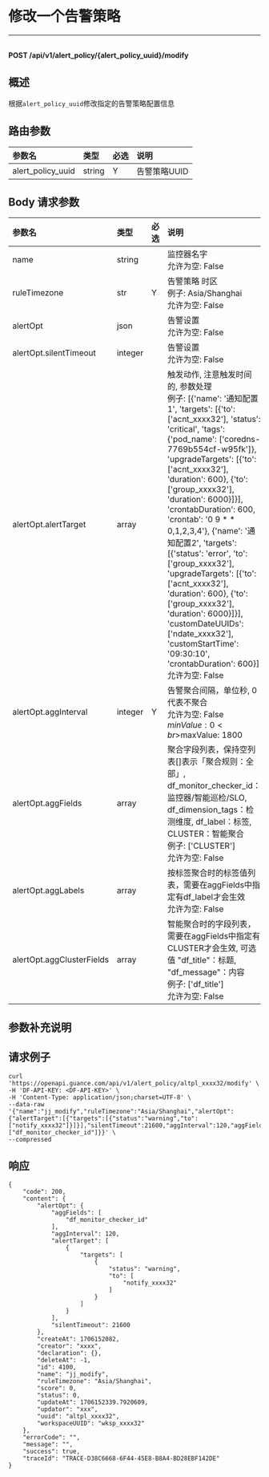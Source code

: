 # 修改一个告警策略

---

<br />**POST /api/v1/alert_policy/\{alert_policy_uuid\}/modify**

## 概述
根据`alert_policy_uuid`修改指定的告警策略配置信息




## 路由参数

| 参数名        | 类型     | 必选   | 说明              |
|:-----------|:-------|:-----|:----------------|
| alert_policy_uuid | string | Y | 告警策略UUID<br> |


## Body 请求参数

| 参数名        | 类型     | 必选   | 说明              |
|:-----------|:-------|:-----|:----------------|
| name | string |  | 监控器名字<br>允许为空: False <br> |
| ruleTimezone | str | Y | 告警策略 时区<br>例子: Asia/Shanghai <br>允许为空: False <br> |
| alertOpt | json |  | 告警设置<br>允许为空: False <br> |
| alertOpt.silentTimeout | integer |  | 告警设置<br>允许为空: False <br> |
| alertOpt.alertTarget | array |  | 触发动作, 注意触发时间的, 参数处理<br>例子: [{'name': '通知配置1', 'targets': [{'to': ['acnt_xxxx32'], 'status': 'critical', 'tags': {'pod_name': ['coredns-7769b554cf-w95fk']}, 'upgradeTargets': [{'to': ['acnt_xxxx32'], 'duration': 600}, {'to': ['group_xxxx32'], 'duration': 6000}]}], 'crontabDuration': 600, 'crontab': '0 9 * * 0,1,2,3,4'}, {'name': '通知配置2', 'targets': [{'status': 'error', 'to': ['group_xxxx32'], 'upgradeTargets': [{'to': ['acnt_xxxx32'], 'duration': 600}, {'to': ['group_xxxx32'], 'duration': 6000}]}], 'customDateUUIDs': ['ndate_xxxx32'], 'customStartTime': '09:30:10', 'crontabDuration': 600}] <br>允许为空: False <br> |
| alertOpt.aggInterval | integer | Y | 告警聚合间隔，单位秒, 0代表不聚合<br>允许为空: False <br>$minValue: 0 <br>$maxValue: 1800 <br> |
| alertOpt.aggFields | array |  | 聚合字段列表，保持空列表[]表示「聚合规则：全部」,  df_monitor_checker_id：监控器/智能巡检/SLO,   df_dimension_tags：检测维度,   df_label：标签,  CLUSTER：智能聚合<br>例子: ['CLUSTER'] <br>允许为空: False <br> |
| alertOpt.aggLabels | array |  | 按标签聚合时的标签值列表，需要在aggFields中指定有df_label才会生效<br>允许为空: False <br> |
| alertOpt.aggClusterFields | array |  | 智能聚合时的字段列表，需要在aggFields中指定有CLUSTER才会生效, 可选值 "df_title"：标题, "df_message"：内容<br>例子: ['df_title'] <br>允许为空: False <br> |

## 参数补充说明





## 请求例子
```shell
curl 'https://openapi.guance.com/api/v1/alert_policy/altpl_xxxx32/modify' \
-H 'DF-API-KEY: <DF-API-KEY>' \
-H 'Content-Type: application/json;charset=UTF-8' \
--data-raw '{"name":"jj_modify","ruleTimezone":"Asia/Shanghai","alertOpt":{"alertTarget":[{"targets":[{"status":"warning","to":["notify_xxxx32"]}]}],"silentTimeout":21600,"aggInterval":120,"aggFields":["df_monitor_checker_id"]}}' \
--compressed
```




## 响应
```shell
{
    "code": 200,
    "content": {
        "alertOpt": {
            "aggFields": [
                "df_monitor_checker_id"
            ],
            "aggInterval": 120,
            "alertTarget": [
                {
                    "targets": [
                        {
                            "status": "warning",
                            "to": [
                                "notify_xxxx32"
                            ]
                        }
                    ]
                }
            ],
            "silentTimeout": 21600
        },
        "createAt": 1706152082,
        "creator": "xxxx",
        "declaration": {},
        "deleteAt": -1,
        "id": 4100,
        "name": "jj_modify",
        "ruleTimezone": "Asia/Shanghai",
        "score": 0,
        "status": 0,
        "updateAt": 1706152339.7920609,
        "updator": "xxx",
        "uuid": "altpl_xxxx32",
        "workspaceUUID": "wksp_xxxx32"
    },
    "errorCode": "",
    "message": "",
    "success": true,
    "traceId": "TRACE-D38C6668-6F44-45E8-B8A4-BD28EBF142DE"
} 
```





